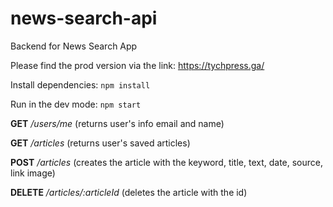 # news-search-api
Backend for News Search App

Please find the prod version via the link: https://tychpress.ga/

Install dependencies: `npm install`

Run in the dev mode:   `npm start` 

**GET** _/users/me_ (returns user's info email and name)

**GET** _/articles_ (returns user's saved articles)

**POST** _/articles_ (creates the article with the keyword, title, text, date, source, link image)

**DELETE** _/articles/:articleId_ (deletes the article with the id)

